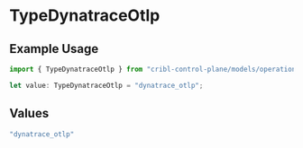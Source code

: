 # TypeDynatraceOtlp

## Example Usage

```typescript
import { TypeDynatraceOtlp } from "cribl-control-plane/models/operations";

let value: TypeDynatraceOtlp = "dynatrace_otlp";
```

## Values

```typescript
"dynatrace_otlp"
```